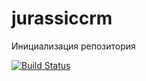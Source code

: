 # jurassiccrm

Инициализация репозитория

[![Build Status](https://travis-ci.com/Aleksei-Levanovich/jurassiccrm.svg?branch=main)](https://travis-ci.com/Aleksei-Levanovich/jurassiccrm)
